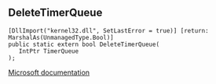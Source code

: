 ## DeleteTimerQueue

```
[DllImport("kernel32.dll", SetLastError = true)] [return: MarshalAs(UnmanagedType.Bool)]
public static extern bool DeleteTimerQueue(
   IntPtr TimerQueue
);
```

[Microsoft documentation](https://docs.microsoft.com/en-us/windows/win32/api/threadpoollegacyapiset/nf-threadpoollegacyapiset-deletetimerqueue)
